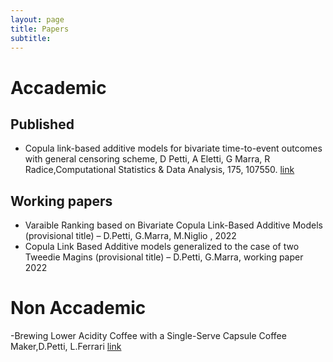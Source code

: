 ```yaml
---
layout: page
title: Papers
subtitle: 
---
```



# Accademic 

## Published
- Copula link-based additive models for bivariate time-to-event outcomes with general censoring scheme,
D Petti, A Eletti, G Marra, R Radice,Computational Statistics & Data Analysis, 175, 107550. [link](https://www.sciencedirect.com/science/article/abs/pii/S016794732200130X)

## Working papers
- Varaible Ranking based on Bivariate Copula Link-Based Additive Models (provisional title) – D.Petti, G.Marra, M.Niglio , 2022
- Copula Link Based Additive models generalized to the case of two Tweedie Magins (provisional title) – D.Petti, G.Marra, working paper 2022
# Non Accademic
-Brewing Lower Acidity Coffee with a Single-Serve Capsule Coffee Maker,D.Petti, L.Ferrari [link](assets/PapersPettiFerrari.pdf)
